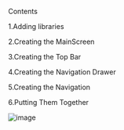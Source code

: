 
Contents





1.Adding libraries



2.Creating the MainScreen



3.Creating the Top Bar



4.Creating the Navigation Drawer



5.Creating the Navigation



6.Putting Them Together




![image](https://user-images.githubusercontent.com/105305189/204505222-eec16ace-e59e-4840-8d6a-87c8268075a4.png)
